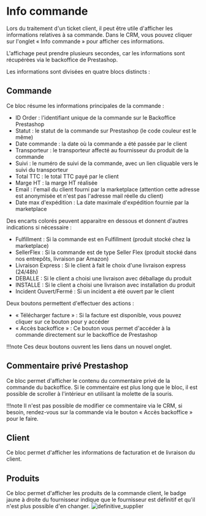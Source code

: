 # Info commande

Lors du traitement d'un ticket client, il peut être utile d'afficher les informations relatives à sa commande.
Dans le CRM, vous pouvez cliquer sur l'onglet « Info commande » pour afficher ces informations.

L'affichage peut prendre plusieurs secondes, car les informations sont récupérées via le backoffice de Prestashop.

Les informations sont divisées en quatre blocs distincts :

## Commande

Ce bloc résume les informations principales de la commande :

* ID Order : l'identifiant unique de la commande sur le Backoffice Prestashop
* Statut : le statut de la commande sur Prestashop (le code couleur est le même)
* Date commande : la date où la commande a été passée par le client
* Transporteur : le transporteur affecté au fournisseur du produit de la commande
* Suivi : le numéro de suivi de la commande, avec un lien cliquable vers le suivi du transporteur
* Total TTC : le total TTC payé par le client
* Marge HT : la marge HT réalisée
* Email : l'email du client fourni par la marketplace (attention cette adresse est anonymisée et n'est pas l'adresse mail réelle du client)
* Date max d'expédition : La date maximale d'expédition fournie par la marketplace

Des encarts colorés peuvent apparaitre en dessous et donnent d'autres indications si nécessaire :

* Fulfillment : Si la commande est en Fulfillment (produit stocké chez la marketplace)
* SellerFlex : Si la commande est de type Seller Flex (produit stocké dans nos entrepôts, livraison par Amazon)
* Livraison Express : Si le client à fait le choix d'une livraison express (24/48h)
* DEBALLE : Si le client a choisi une livraison avec déballage du produit
* INSTALLE : Si le client a choisi une livraison avec installation du produit
* Incident Ouvert/Fermé : Si un incident a été ouvert par le client

Deux boutons permettent d'effectuer des actions :

* « Télécharger facture » : Si la facture est disponible, vous pouvez cliquer sur ce bouton pour y accéder
* « Accès backoffice » : Ce bouton vous permet d'accéder à la commande directement sur le backoffice de Prestashop

!!!note
    Ces deux boutons ouvrent les liens dans un nouvel onglet.

## Commentaire privé Prestashop

Ce bloc permet d'afficher le contenu du commentaire privé de la commande du backoffice.
Si le commentaire est plus long que le bloc, il est possible de scroller à l'intérieur en utilisant la molette de la souris.

!!!note
    Il n'est pas possible de modifier ce commentaire via le CRM, si besoin, rendez-vous sur la commande via le bouton « Accès backoffice » pour le faire.

## Client

Ce bloc permet d'afficher les informations de facturation et de livraison du client.

## Produits

Ce bloc permet d'afficher les produits de la commande client, le badge jaune à droite du fournisseur indique que le fournisseur est définitif et qu'il n'est plus possible d'en changer.
![definitive_supplier](assets/definitive_supplier.png)
